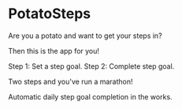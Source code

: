 # PotatoSteps 

Are you a potato and want to get your steps in? 

Then this is the app for you! 

Step 1: Set a step goal. 
Step 2: Complete step goal. 

Two steps and you've run a marathon! 


Automatic daily step goal completion in the works. 
